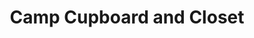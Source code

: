 ---
title: "Camp Cupboard and Closet"
url: /cincinnati/camp-cupboard-and-closet/
shop: Gebrauchtwaren
---